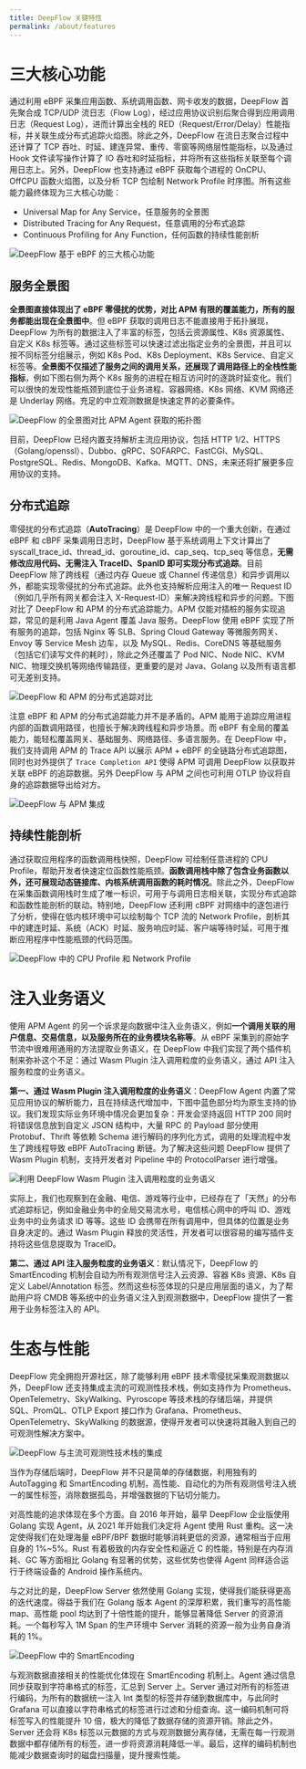 ```yaml
---
title: DeepFlow 关键特性
permalink: /about/features
---
```


# 三大核心功能

通过利用 eBPF 采集应用函数、系统调用函数、网卡收发的数据，DeepFlow 首先聚合成 TCP/UDP 流日志（Flow Log），经过应用协议识别后聚合得到应用调用日志（Request Log），进而计算出全栈的 RED（Request/Error/Delay）性能指标，并关联生成分布式追踪火焰图。除此之外，DeepFlow 在流日志聚合过程中还计算了 TCP 吞吐、时延、建连异常、重传、零窗等网络层性能指标，以及通过 Hook 文件读写操作计算了 IO 吞吐和时延指标，并将所有这些指标关联至每个调用日志上。另外，DeepFlow 也支持通过 eBPF 获取每个进程的 OnCPU、OffCPU 函数火焰图，以及分析 TCP 包绘制 Network Profile 时序图。所有这些能力最终体现为三大核心功能：
- Universal Map for Any Service，任意服务的全景图
- Distributed Tracing for Any Request，任意调用的分布式追踪
- Continuous Profiling for Any Function，任何函数的持续性能剖析

![DeepFlow 基于 eBPF 的三大核心功能](https://yunshan-guangzhou.oss-cn-beijing.aliyuncs.com/pub/pic/2023091064fc9abb97855.png)

## 服务全景图

**全景图直接体现出了 eBPF 零侵扰的优势，对比 APM 有限的覆盖能力，所有的服务都能出现在全景图中**。但 eBPF 获取的调用日志不能直接用于拓扑展现，DeepFlow 为所有的数据注入了丰富的标签，包括云资源属性、K8s 资源属性、自定义 K8s 标签等。通过这些标签可以快速过滤出指定业务的全景图，并且可以按不同标签分组展示，例如 K8s Pod、K8s Deployment、K8s Service、自定义标签等。**全景图不仅描述了服务之间的调用关系，还展现了调用路径上的全栈性能指标**，例如下图右侧为两个 K8s 服务的进程在相互访问时的逐跳时延变化。我们可以很快的发现性能瓶颈到底位于业务进程、容器网络、K8s 网络、KVM 网络还是 Underlay 网络。充足的中立观测数据是快速定界的必要条件。

![DeepFlow 的全景图对比 APM Agent 获取的拓扑图](https://yunshan-guangzhou.oss-cn-beijing.aliyuncs.com/pub/pic/20240601665a96e6c99ef.png)

目前，DeepFlow 已经内置支持解析主流应用协议，包括 HTTP 1/2、HTTPS（Golang/openssl）、Dubbo、gRPC、SOFARPC、FastCGI、MySQL、PostgreSQL、Redis、MongoDB、Kafka、MQTT、DNS，未来还将扩展更多应用协议的支持。

## 分布式追踪

零侵扰的分布式追踪（**AutoTracing**）是 DeepFlow 中的一个重大创新，在通过 eBPF 和 cBPF 采集调用日志时，DeepFlow 基于系统调用上下文计算出了 syscall\_trace\_id、thread\_id、goroutine\_id、cap\_seq、tcp\_seq 等信息，**无需修改应用代码、无需注入 TraceID、SpanID 即可实现分布式追踪**。目前 DeepFlow 除了跨线程（通过内存 Queue 或 Channel 传递信息）和异步调用以外，都能实现零侵扰的分布式追踪。此外也支持解析应用注入的唯一 Request ID（例如几乎所有网关都会注入 X-Request-ID）来解决跨线程和异步的问题。下图对比了 DeepFlow 和 APM 的分布式追踪能力。APM 仅能对插桩的服务实现追踪，常见的是利用 Java Agent 覆盖 Java 服务。DeepFlow 使用 eBPF 实现了所有服务的追踪，包括 Nginx 等 SLB、Spring Cloud Gateway 等微服务网关、Envoy 等 Service Mesh 边车，以及 MySQL、Redis、CoreDNS 等基础服务（包括它们读写文件的耗时），除此之外还覆盖了 Pod NIC、Node NIC、KVM NIC、物理交换机等网络传输路径，更重要的是对 Java、Golang 以及所有语言都可无差别支持。

![DeepFlow 和 APM 的分布式追踪对比](https://yunshan-guangzhou.oss-cn-beijing.aliyuncs.com/pub/pic/20240601665a96eb4e2e2.png)

注意 eBPF 和 APM 的分布式追踪能力并不是矛盾的。APM 能用于追踪应用进程内部的函数调用路径，也擅长于解决跨线程和异步场景。而 eBPF 有全局的覆盖能力，能轻松覆盖网关、基础服务、网络路径、多语言服务。在 DeepFlow 中，我们支持调用 APM 的 Trace API 以展示 APM + eBPF 的全链路分布式追踪图，同时也对外提供了 `Trace Completion API` 使得 APM 可调用 DeepFlow 以获取并关联 eBPF 的追踪数据。另外 DeepFlow 与 APM 之间也可利用 OTLP 协议将自身的追踪数据导出给对方。

![DeepFlow 与 APM 集成](https://yunshan-guangzhou.oss-cn-beijing.aliyuncs.com/pub/pic/20231002651a886330ed3.png)

## 持续性能剖析

通过获取应用程序的函数调用栈快照，DeepFlow 可绘制任意进程的 CPU Profile，帮助开发者快速定位函数性能瓶颈。**函数调用栈中除了包含业务函数以外，还可展现动态链接库、内核系统调用函数的耗时情况**。除此之外，DeepFlow 在采集函数调用栈时生成了唯一标识，可用于与调用日志相关联，实现分布式追踪和函数性能剖析的联动。特别地，DeepFlow 还利用 cBPF 对网络中的逐包进行了分析，使得在低内核环境中可以绘制每个 TCP 流的 Network Profile，剖析其中的建连时延、系统（ACK）时延、服务响应时延、客户端等待时延，可用于推断应用程序中性能瓶颈的代码范围。

![DeepFlow 中的 CPU Profile 和 Network Profile](https://yunshan-guangzhou.oss-cn-beijing.aliyuncs.com/pub/pic/20240601665a96f4b63fd.png)

# 注入业务语义

使用 APM Agent 的另一个诉求是向数据中注入业务语义，例如**一个调用关联的用户信息、交易信息，以及服务所在的业务模块名称等**。从 eBPF 采集到的原始字节流中很难用通用的方法提取业务语义，在 DeepFlow 中我们实现了两个插件机制来弥补这个不足：通过 Wasm Plugin 注入调用粒度的业务语义，通过 API 注入服务粒度的业务语义。

**第一、通过 Wasm Plugin 注入调用粒度的业务语义**：DeepFlow Agent 内置了常见应用协议的解析能力，且在持续迭代增加中，下图中蓝色部分均为原生支持的协议。我们发现实际业务环境中情况会更加复杂：开发会坚持返回 HTTP 200 同时将错误信息放到自定义 JSON 结构中，大量 RPC 的 Payload 部分使用 Protobuf、Thrift 等依赖 Schema 进行解码的序列化方式，调用的处理流程中发生了跨线程导致 eBPF AutoTracing 断链。为了解决这些问题 DeepFlow 提供了 Wasm Plugin 机制，支持开发者对 Pipeline 中的 ProtocolParser 进行增强。

![利用 DeepFlow Wasm Plugin 注入调用粒度的业务语义](https://yunshan-guangzhou.oss-cn-beijing.aliyuncs.com/pub/pic/2023091064fc9ac4b08f7.png)

实际上，我们也观察到在金融、电信、游戏等行业中，已经存在了「天然」的分布式追踪标记，例如金融业务中的全局交易流水号，电信核心网中的呼叫 ID、游戏业务中的业务请求 ID 等等。这些 ID 会携带在所有调用中，但具体的位置是业务自身决定的。通过 Wasm Plugin 释放的灵活性，开发者可以很容易的编写插件支持将这些信息提取为 TraceID。

**第二、通过 API 注入服务粒度的业务语义**：默认情况下，DeepFlow 的 SmartEncoding 机制会自动为所有观测信号注入云资源、容器 K8s 资源、K8s 自定义 Label/Annotation 标签。然而这些标签体现的只是应用层面的语义，为了帮助用户将 CMDB 等系统中的业务语义注入到观测数据中，DeepFlow 提供了一套用于业务标签注入的 API。

# 生态与性能

DeepFlow 完全拥抱开源社区，除了能够利用 eBPF 技术零侵扰采集观测数据以外，DeepFlow 还支持集成主流的可观测性技术栈，例如支持作为 Prometheus、OpenTelemetry、SkyWalking、Pyroscope 等技术栈的存储后端，并提供 SQL、PromQL、OTLP Export 接口作为 Grafana、Prometheus、OpenTelemetry、SkyWalking 的数据源，使得开发者可以快速将其融入到自己的可观测性解决方案中。

![DeepFlow 与主流可观测性技术栈的集成](https://yunshan-guangzhou.oss-cn-beijing.aliyuncs.com/pub/pic/20240601665a96f3219cd.png)

当作为存储后端时，DeepFlow 并不只是简单的存储数据，利用独有的 AutoTagging 和 SmartEncoding 机制，高性能、自动化的为所有观测信号注入统一的属性标签，消除数据孤岛，并增强数据的下钻切分能力。

对高性能的追求体现在多个方面。自 2016 年开始，最早 DeepFlow 企业版使用 Golang 实现 Agent，从 2021 年开始我们决定将 Agent 使用 Rust 重构。这一决定使得我们在处理海量 eBPF/BPF 数据时能够消耗更低的资源，通常相当于应用自身的 1%~5%。Rust 有着极致的内存安全性和逼近 C 的性能，特别是在内存消耗、GC 等方面相比 Golang 有显著的优势，这些优势也使得 Agent 同样适合运行于终端设备的 Android 操作系统内。

与之对比的是，DeepFlow Server 依然使用 Golang 实现，使得我们能获得更高的迭代速度。得益于我们在 Golang 版本 Agent 的深厚积累，我们重写的高性能 map、高性能 pool 均达到了十倍性能的提升，能够显著降低 Server 的资源消耗。一个每秒写入 1M Span 的生产环境中 Server 消耗的资源一般为业务自身消耗的 1%。

![DeepFlow 中的 SmartEncoding](https://yunshan-guangzhou.oss-cn-beijing.aliyuncs.com/pub/pic/202310096523b164952a5.png)

与观测数据直接相关的性能优化体现在 SmartEncoding 机制上。Agent 通过信息同步获取到字符串格式的标签，汇总到 Server 上。Server 通过对所有的标签进行编码，为所有的数据统一注入 Int 类型的标签并存储到数据库中，与此同时 Grafana 可以直接以字符串格式的标签进行过滤和分组查询。这一编码机制可将标签写入的性能提升 10 倍，极大的降低了数据存储的资源开销。除此之外，Server 还会将 K8s 标签以元数据的方式与观测数据分离存储，无需在每一行观测数据中都存储所有的标签，进一步将资源消耗降低一半。最后，这样的编码机制也能减少数据查询时的磁盘扫描量，提升搜索性能。
